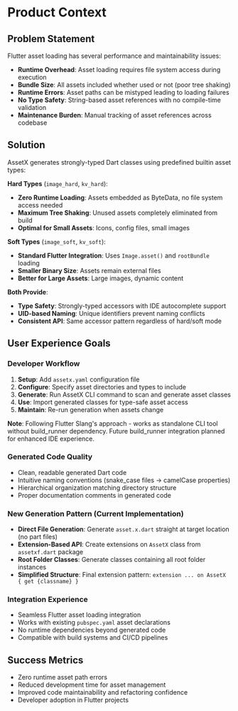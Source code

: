 # Product Context

## Problem Statement
Flutter asset loading has several performance and maintainability issues:
- **Runtime Overhead**: Asset loading requires file system access during execution
- **Bundle Size**: All assets included whether used or not (poor tree shaking)
- **Runtime Errors**: Asset paths can be mistyped leading to loading failures
- **No Type Safety**: String-based asset references with no compile-time validation
- **Maintenance Burden**: Manual tracking of asset references across codebase

## Solution
AssetX generates strongly-typed Dart classes using predefined builtin asset types:

**Hard Types** (`image_hard`, `kv_hard`):
- **Zero Runtime Loading**: Assets embedded as ByteData, no file system access needed
- **Maximum Tree Shaking**: Unused assets completely eliminated from build
- **Optimal for Small Assets**: Icons, config files, small images

**Soft Types** (`image_soft`, `kv_soft`):
- **Standard Flutter Integration**: Uses `Image.asset()` and `rootBundle` loading
- **Smaller Binary Size**: Assets remain external files
- **Better for Large Assets**: Large images, dynamic content

**Both Provide**:
- **Type Safety**: Strongly-typed accessors with IDE autocomplete support
- **UID-based Naming**: Unique identifiers prevent naming conflicts
- **Consistent API**: Same accessor pattern regardless of hard/soft mode

## User Experience Goals

### Developer Workflow
1. **Setup**: Add `assetx.yaml` configuration file
2. **Configure**: Specify asset directories and types to include
3. **Generate**: Run AssetX CLI command to scan and generate asset classes
4. **Use**: Import generated classes for type-safe asset access
5. **Maintain**: Re-run generation when assets change

**Note**: Following Flutter Slang's approach - works as standalone CLI tool without build_runner dependency. Future build_runner integration planned for enhanced IDE experience.

### Generated Code Quality
- Clean, readable generated Dart code
- Intuitive naming conventions (snake_case files → camelCase properties)
- Hierarchical organization matching directory structure
- Proper documentation comments in generated code

### New Generation Pattern (Current Implementation)
- **Direct File Generation**: Generate `asset.x.dart` straight at target location (no part files)
- **Extension-Based API**: Create extensions on `AssetX` class from `assetxf.dart` package
- **Root Folder Classes**: Generate classes containing all root folder instances
- **Simplified Structure**: Final extension pattern: `extension ... on AssetX { get {classname} }`

### Integration Experience
- Seamless Flutter asset loading integration
- Works with existing `pubspec.yaml` asset declarations
- No runtime dependencies beyond generated code
- Compatible with build systems and CI/CD pipelines

## Success Metrics
- Zero runtime asset path errors
- Reduced development time for asset management
- Improved code maintainability and refactoring confidence
- Developer adoption in Flutter projects